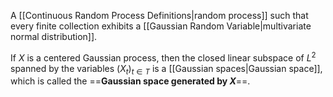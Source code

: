 A [[Continuous Random Process Definitions|random process]] such that every finite collection exhibits a [[Gaussian Random Variable|multivariate normal distribution]].

If $X$ is a centered Gaussian process, then the closed linear subspace of $L^2$ spanned by the variables $(X_t)_{t\in T}$ is a [[Gaussian spaces|Gaussian space]], which is called the ==**Gaussian space generated by $X$**==.